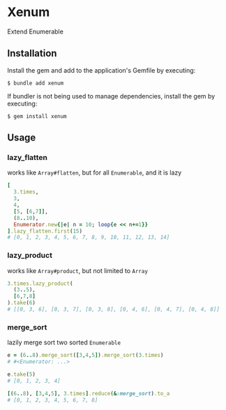 # Xenum

Extend Enumerable

## Installation

Install the gem and add to the application's Gemfile by executing:

    $ bundle add xenum

If bundler is not being used to manage dependencies, install the gem by executing:

    $ gem install xenum

## Usage

### lazy_flatten

works like `Array#flatten`, but for all `Enumerable`, and it is lazy

```ruby
[
  3.times,
  3,
  4,
  [5, [6,7]],
  (8..10),
  Enumerator.new{|e| n = 10; loop{e << n+=1}}
].lazy_flatten.first(15)
# [0, 1, 2, 3, 4, 5, 6, 7, 8, 9, 10, 11, 12, 13, 14]
```

### lazy_product

works like `Array#product`, but not limited to `Array`

```ruby
3.times.lazy_product(
  (3..5),
  [6,7,8]
).take(6)
# [[0, 3, 6], [0, 3, 7], [0, 3, 8], [0, 4, 6], [0, 4, 7], [0, 4, 8]]
```

### merge_sort

lazily merge sort two sorted `Enumerable`

```ruby
e = (6..8).merge_sort([3,4,5]).merge_sort(3.times)
# #<Enumerator: ...>

e.take(5)
# [0, 1, 2, 3, 4]

[(6..8), [3,4,5], 3.times].reduce(&:merge_sort).to_a
# [0, 1, 2, 3, 4, 5, 6, 7, 8]
```
